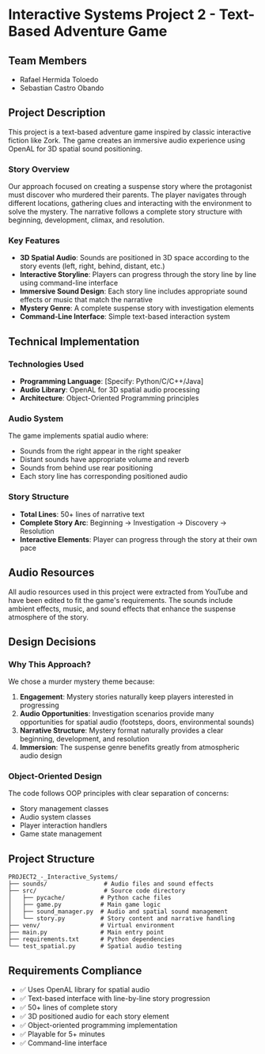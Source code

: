 # Interactive Systems Project 2 - Text-Based Adventure Game

## Team Members
- Rafael Hermida Toloedo
- Sebastian Castro Obando

## Project Description

This project is a text-based adventure game inspired by classic interactive fiction like Zork. The game creates an immersive audio experience using OpenAL for 3D spatial sound positioning.

### Story Overview
Our approach focused on creating a suspense story where the protagonist must discover who murdered their parents. The player navigates through different locations, gathering clues and interacting with the environment to solve the mystery. The narrative follows a complete story structure with beginning, development, climax, and resolution.

### Key Features
- **3D Spatial Audio**: Sounds are positioned in 3D space according to the story events (left, right, behind, distant, etc.)
- **Interactive Storyline**: Players can progress through the story line by line using command-line interface
- **Immersive Sound Design**: Each story line includes appropriate sound effects or music that match the narrative
- **Mystery Genre**: A complete suspense story with investigation elements
- **Command-Line Interface**: Simple text-based interaction system

## Technical Implementation

### Technologies Used
- **Programming Language**: [Specify: Python/C/C++/Java]
- **Audio Library**: OpenAL for 3D spatial audio processing
- **Architecture**: Object-Oriented Programming principles

### Audio System
The game implements spatial audio where:
- Sounds from the right appear in the right speaker
- Distant sounds have appropriate volume and reverb
- Sounds from behind use rear positioning
- Each story line has corresponding positioned audio

### Story Structure
- **Total Lines**: 50+ lines of narrative text
- **Complete Story Arc**: Beginning → Investigation → Discovery → Resolution
- **Interactive Elements**: Player can progress through the story at their own pace

## Audio Resources
All audio resources used in this project were extracted from YouTube and have been edited to fit the game's requirements. The sounds include ambient effects, music, and sound effects that enhance the suspense atmosphere of the story.

## Design Decisions

### Why This Approach?
We chose a murder mystery theme because:
1. **Engagement**: Mystery stories naturally keep players interested in progressing
2. **Audio Opportunities**: Investigation scenarios provide many opportunities for spatial audio (footsteps, doors, environmental sounds)
3. **Narrative Structure**: Mystery format naturally provides a clear beginning, development, and resolution
4. **Immersion**: The suspense genre benefits greatly from atmospheric audio design

### Object-Oriented Design
The code follows OOP principles with clear separation of concerns:
- Story management classes
- Audio system classes  
- Player interaction handlers
- Game state management

## Project Structure
```
PROJECT2_-_Interactive_Systems/
├── sounds/                # Audio files and sound effects
├── src/                   # Source code directory
│   ├── pycache/          # Python cache files
│   ├── game.py           # Main game logic
│   ├── sound_manager.py  # Audio and spatial sound management
│   └── story.py          # Story content and narrative handling
├── venv/                 # Virtual environment
├── main.py               # Main entry point
├── requirements.txt      # Python dependencies
└── test_spatial.py       # Spatial audio testing
```

## Requirements Compliance
- ✅ Uses OpenAL library for spatial audio
- ✅ Text-based interface with line-by-line story progression
- ✅ 50+ lines of complete story
- ✅ 3D positioned audio for each story element
- ✅ Object-oriented programming implementation
- ✅ Playable for 5+ minutes
- ✅ Command-line interface
